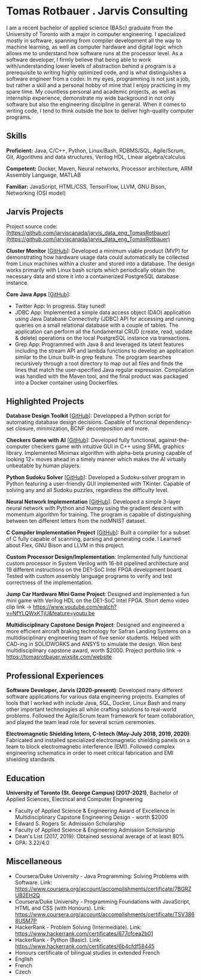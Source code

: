 # Tomas Rotbauer . Jarvis Consulting

I am a recent bachelor of applied science (BASc) graduate from the University of Toronto with a major in computer engineering. I specialized mostly in software, spanning from compiler development all the way to machine learning, as well as computer hardware and digital logic which allows me to understand how software runs at the processor level. As a software developer, I firmly believe that being able to work with/understanding lower levels of abstraction behind a program is a prerequisite to writing highly optimized code, and is what distinguishes a software engineer from a coder. In my eyes, programming is not just a job, but rather a skill and a personal hobby of mine that I enjoy practicing in my spare time. My countless personal and academic projects, as well as internship experience, demonstrate my wide background in not only software but also the engineering discipline in general. When it comes to writing code, I tend to think outside the box to deliver high-quality computer programs.

## Skills

**Proficient:** Java, C/C++, Python, Linux/Bash, RDBMS/SQL, Agile/Scrum, Git, Algorithms and data structures, Verilog HDL, Linear algebra/calculus

**Competent:** Docker, Maven, Neural networks, Processor architecture, ARM Assembly Language, MATLAB

**Familiar:** JavaScript, HTML/CSS, TensorFlow, LLVM, GNU Bison, Networking (OSI model)

## Jarvis Projects

Project source code: [https://github.com/jarviscanada/jarvis_data_eng_TomasRotbauer](https://github.com/jarviscanada/jarvis_data_eng_TomasRotbauer)


**Cluster Monitor** [[GitHub](https://github.com/jarviscanada/jarvis_data_eng_TomasRotbauer/tree/master/linux_sql)]: Developed a minimum viable product (MVP) for demonstrating how hardware usage data could automatically be collected from Linux machines within a cluster and stored into a database. The design works primarily with Linux bash scripts which periodically obtain the necessary data and store it into a containerized PostgreSQL database instance.

**Core Java Apps** [[GitHub](https://github.com/jarviscanada/jarvis_data_eng_TomasRotbauer/tree/master/core_java)]:
      
  - Twitter App: In progress. Stay tuned!
  - JDBC App: Implemented a simple data access object (DAO) application using Java Database Connectivity (JDBC) API for accessing and running queries on a small relational database with a couple of tables. The application can perform all the fundamental CRUD (create, read, update & delete) operations on the local PostgreSQL instance via transactions.
  - Grep App: Programmed with Java 8 and leveraged its latest features including the stream API and lambda functions to develop an application similar to the Linux built-in grep feature. The program searches recursively through a root directory to map out all files and finds the lines that match the user-specified Java regular expression. Compilation was handled with the Maven tool, and the final product was packaged into a Docker container using Dockerfiles.


## Highlighted Projects
**Database Design Toolkit** [[GitHub](https://github.com/tomasrotbauer/Database-Design-Toolkit)]: Developped a Python script for automating database design decisions. Capable of functional dependency-set closure, minimization, BCNF decomposition and more.

**Checkers Game with AI** [[GitHub](https://github.com/tomasrotbauer/checkers)]: Developed fully functional, against-the-computer checkers game with intuitive GUI in C++ using SFML graphics library. Implemented Minimax algorithm with alpha-beta pruning capable of looking 12+ moves ahead in a timely manner which makes the AI virtually unbeatable by human players.

**Python Sudoku Solver** [[GitHub](https://github.com/tomasrotbauer/sudoku-solver)]: Developed a Sudoku-solver program in Python featuring a user-friendly GUI implemented with TKinter. Capable of solving any and all Sudoku puzzles, regardless the difficulty level.

**Neural Network Implementation** [[GitHub](https://github.com/tomasrotbauer/NeuralNetwork)]: Developed a simple 3-layer neural network with Python and Numpy using the gradient descent with momentum algorithm for training. The program is capable of distinguishing between ten different letters from the notMNIST dataset.

**C Compiler Implementation Project** [[GitHub](https://github.com/tomasrotbauer/C-Compiler)]: Built a compiler for a subset of C fully capable of scanning, parsing and generating code. I Learned about Flex, GNU Bison and LLVM in this project.

**Custom Processor Design/Implementation**: Implemented fully functional custom processor in System Verilog with 16-bit pipelined architecture and 19 different instructions on the DE1-SoC Intel FPGA development board. Tested with custom assembly language programs to verify and test correctness of the implementation.

**Jump Car Hardware Mini Game Project**: Designed and implemented a fun mini game with Verilog HDL on the DE1-SoC Intel FPGA. Short demo video clip link -> https://www.youtube.com/watch?v=NfYLQWxKTjU&feature=youtu.be

**Multidisciplinary Capstone Design Project**: Designed and engineered a more efficient aircraft braking technology for Safran Landing Systems on a multidisciplinary engineering team of five senior students. Helped with CAD-ing in SOLIDWORKS and ANSYS to simulate the design. Won best multidisciplinary capstone award, worth $2000. Project portfolio link -> https://tomasrotbauer.wixsite.com/website


## Professional Experiences

**Software Developer, Jarvis (2020-present)**: Developed many different software applications for various data engineering projects. Examples of tools that I worked with include Java, SQL, Docker, Linux Bash and many other important technologies all while crafting solutions to real-world problems. Followed the Agile/Scrum team framework for team collaboration, and played the team lead role for several scrum ceremonies.

**Electromagnetic Shielding Intern, C-Intech (May-July 2018, 2019, 2020)**: Fabricated and installed specialized electromagnetic shielding panels on a team to block electromagnetic interference (EMI). Followed complex engineering schematics in order to meet critical fabrication and EMI shielding standards


## Education
**University of Toronto (St. George Campus) (2017-2021)**, Bachelor of Applied Sciences, Electrical and Computer Engineering
- Faculty of Applied Science & Engineering Award of Excellence in Multidisciplinary Capstone Engineering Design - worth $2000
- Edward S. Rogers Sr. Admission Scholarship
- Faculty of Applied Science & Engineering Admission Scholarship
- Dean's List (2017, 2019): Obtained sessional average of at least 80%
- GPA: 3.22/4.0


## Miscellaneous
- Coursera/Duke University - Java Programming: Solving Problems with Software. Link: https://www.coursera.org/account/accomplishments/certificate/7BGRZUB2EH2Q
- Coursera/Duke University - Programming Foundations with JavaScript, HTML and CSS (with Honours). Link: https://www.coursera.org/account/accomplishments/certificate/TSV3868USM7P
- HackerRank - Problem Solving (Intermediate). Link: https://www.hackerrank.com/certificates/677cfcea2b01
- HackerRank - Python (Basic). Link: https://www.hackerrank.com/certificates/6b4cfdf58445
- Honours certificate of bilingual studies in extended French
- English
- French
- Czech